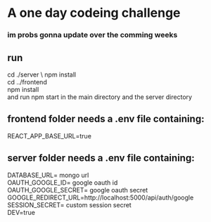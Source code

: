 # A one day codeing challenge
### im probs gonna update over the comming weeks

## run 
cd ./server \ 
npm install \
cd ../frontend \
npm install \
and run npm start in the main directory and the server directory

## frontend folder needs a .env file containing:
REACT_APP_BASE_URL=true
## server folder needs a .env file containing:
DATABASE_URL= mongo url\
OAUTH_GOOGLE_ID= google oauth id\
OAUTH_GOOGLE_SECRET= google oauth secret\
GOOGLE_REDIRECT_URL=http://localhost:5000/api/auth/google \
SESSION_SECRET= custom session secret\
DEV=true
